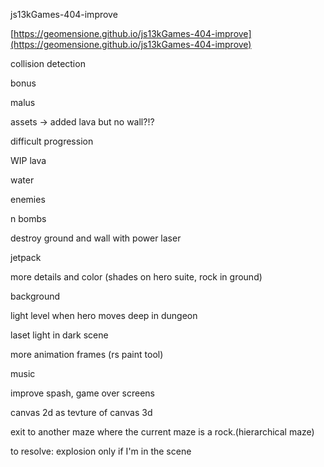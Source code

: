 js13kGames-404-improve

[https://geomensione.github.io/js13kGames-404-improve](https://geomensione.github.io/js13kGames-404-improve)

collision detection

bonus

malus

assets -> added lava but no wall?!?

difficult progression

WIP lava

water

enemies

n bombs

destroy ground and wall with power laser

jetpack

more details and color (shades on hero suite, rock in ground)

background

light level when hero moves deep in dungeon

laset light in dark scene

more animation frames (rs paint tool)

music

improve spash, game over screens

canvas 2d as tevture of canvas 3d

exit to another maze where the current maze is a rock.(hierarchical maze)

to resolve: explosion only if I'm in the scene


